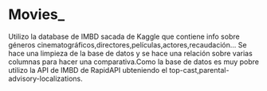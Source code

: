 # Movies_
Utilizo la database de IMBD sacada de Kaggle que contiene info sobre géneros cinematográficos,directores,películas,actores,recaudación...
Se hace una limpieza de la base de datos y se hace una relación sobre varias columnas para hacer una comparativa.Como la base de datos es muy pobre utilizo la API de IMBD de RapidAPI ubteniendo el top-cast,parental-advisory-localizations.
